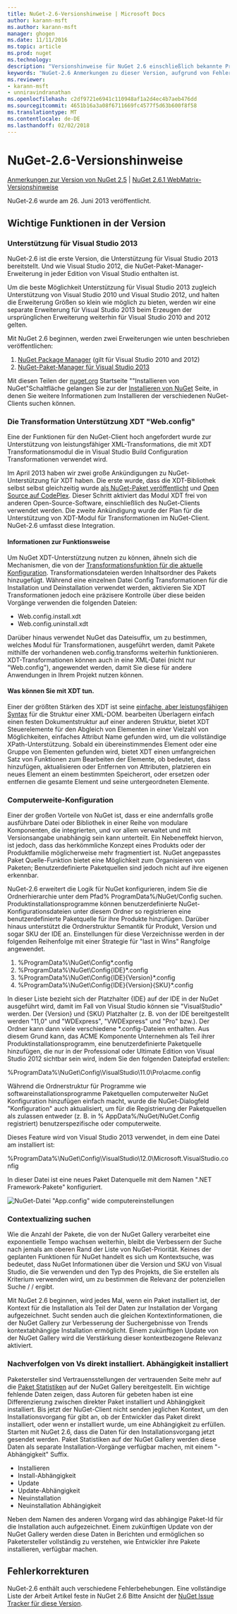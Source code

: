 ```yaml
---
title: NuGet-2.6-Versionshinweise | Microsoft Docs
author: karann-msft
ms.author: karann-msft
manager: ghogen
ms.date: 11/11/2016
ms.topic: article
ms.prod: nuget
ms.technology: 
description: "Versionshinweise für NuGet 2.6 einschließlich bekannte Probleme, Fehlerbehebungen, Funktionen und Archivierung von dcrs Design."
keywords: "NuGet-2.6 Anmerkungen zu dieser Version, aufgrund von Fehlerbehebungen, bekannte Probleme, zusätzliche Funktionen, Archivierung von dcrs Design"
ms.reviewer:
- karann-msft
- unniravindranathan
ms.openlocfilehash: c2df9721e6941c110948af1a2d4ec4b7aeb476dd
ms.sourcegitcommit: 4651b16a3a08f6711669fc4577f5d63b600f8f58
ms.translationtype: MT
ms.contentlocale: de-DE
ms.lasthandoff: 02/02/2018
---
```

# <a name="nuget-26-release-notes"></a>NuGet-2.6-Versionshinweise

[Anmerkungen zur Version von NuGet 2.5](../release-notes/nuget-2.5.md) | [NuGet 2.6.1 WebMatrix-Versionshinweise](../release-notes/nuget-2.6.1-for-webmatrix.md)

NuGet-2.6 wurde am 26. Juni 2013 veröffentlicht.

## <a name="notable-features-in-the-release"></a>Wichtige Funktionen in der Version

### <a name="support-for-visual-studio-2013"></a>Unterstützung für Visual Studio 2013

NuGet-2.6 ist die erste Version, die Unterstützung für Visual Studio 2013 bereitstellt. Und wie Visual Studio 2012, die NuGet-Paket-Manager-Erweiterung in jeder Edition von Visual Studio enthalten ist.

Um die beste Möglichkeit Unterstützung für Visual Studio 2013 zugleich Unterstützung von Visual Studio 2010 und Visual Studio 2012, und halten die Erweiterung Größen so klein wie möglich zu bieten, werden wir eine separate Erweiterung für Visual Studio 2013 beim Erzeugen der ursprünglichen Erweiterung weiterhin für Visual Studio 2010 and 2012 gelten.

Mit NuGet 2.6 beginnen, werden zwei Erweiterungen wie unten beschrieben veröffentlichen:

1. [NuGet Package Manager](https://marketplace.visualstudio.com/items?itemName=NuGetTeam.NuGetPackageManager) (gilt für Visual Studio 2010 and 2012)
1. [NuGet-Paket-Manager für Visual Studio 2013](https://marketplace.visualstudio.com/items?itemName=NuGetTeam.NuGetPackageManagerforVisualStudio2013)

Mit diesen Teilen der [nuget.org](https://nuget.org) Startseite ""Installieren von NuGet"Schaltfläche gelangen Sie zur der [Installieren von NuGet](../install-nuget-client-tools.md) Seite, in denen Sie weitere Informationen zum Installieren der verschiedenen NuGet-Clients suchen können.

<a name="xdt"></a>

### <a name="xdt-webconfig-transformation-support"></a>Die Transformation Unterstützung XDT "Web.config"

Eine der Funktionen für den NuGet-Client hoch angefordert wurde zur Unterstützung von leistungsfähiger XML-Transformations, die mit XDT Transformationsmodul die in Visual Studio Build Configuration Transformationen verwendet wird.

Im April 2013 haben wir zwei große Ankündigungen zu NuGet-Unterstützung für XDT haben. Die erste wurde, dass die XDT-Bibliothek selbst selbst gleichzeitig wurde [als NuGet-Paket veröffentlicht](https://nuget.org/packages/Microsoft.Web.Xdt) und [Open Source auf CodePlex](http://xdt.codeplex.com/). Dieser Schritt aktiviert das Modul XDT frei von anderen Open-Source-Software, einschließlich des NuGet-Clients verwendet werden. Die zweite Ankündigung wurde der Plan für die Unterstützung von XDT-Modul für Transformationen im NuGet-Client. NuGet-2.6 umfasst diese Integration.

#### <a name="how-it-works"></a>Informationen zur Funktionsweise

Um NuGet XDT-Unterstützung nutzen zu können, ähneln sich die Mechanismen, die von der [Transformationsfunktion für die aktuelle Konfiguration](../create-packages/source-and-config-file-transformations.md).
Transformationsdateien werden Inhaltsordner des Pakets hinzugefügt. Während eine einzelnen Datei Config Transformationen für die Installation und Deinstallation verwendet werden, aktivieren Sie XDT Transformationen jedoch eine präzisere Kontrolle über diese beiden Vorgänge verwenden die folgenden Dateien:

- Web.config.install.xdt
- Web.config.uninstall.xdt

Darüber hinaus verwendet NuGet das Dateisuffix, um zu bestimmen, welches Modul für Transformationen, ausgeführt werden, damit Pakete mithilfe der vorhandenen web.config.transforms weiterhin funktionieren. XDT-Transformationen können auch in eine XML-Datei (nicht nur "Web.config"), angewendet werden, damit Sie diese für andere Anwendungen in Ihrem Projekt nutzen können.

#### <a name="what-you-can-do-with-xdt"></a>Was können Sie mit XDT tun.

Einer der größten Stärken des XDT ist seine [einfache, aber leistungsfähigen Syntax](http://msdn.microsoft.com/library/dd465326.aspx) für die Struktur einer XML-DOM. bearbeiten Überlagern einfach einen festen Dokumentstruktur auf einer anderen Struktur, bietet XDT Steuerelemente für den Abgleich von Elementen in einer Vielzahl von Möglichkeiten, einfaches Attribut Name gefunden wird, um die vollständige XPath-Unterstützung. Sobald ein übereinstimmendes Element oder eine Gruppe von Elementen gefunden wird, bietet XDT einen umfangreichen Satz von Funktionen zum Bearbeiten der Elemente, ob bedeutet, dass hinzufügen, aktualisieren oder Entfernen von Attributen, platzieren ein neues Element an einem bestimmten Speicherort, oder ersetzen oder entfernen die gesamte Element und seine untergeordneten Elemente.

### <a name="machine-wide-configuration"></a>Computerweite-Konfiguration

Einer der großen Vorteile von NuGet ist, dass er eine andernfalls große ausführbare Datei oder Bibliothek in einer Reihe von modulare Komponenten, die integrierten, und vor allem verwaltet und mit Versionsangabe unabhängig sein kann unterteilt. Ein Nebeneffekt hiervon, ist jedoch, dass das herkömmliche Konzept eines Produkts oder der Produktfamilie möglicherweise mehr fragmentiert ist.
NuGet angepasstes Paket Quelle-Funktion bietet eine Möglichkeit zum Organisieren von Paketen; Benutzerdefinierte Paketquellen sind jedoch nicht auf ihre eigenen erkennbar.

NuGet-2.6 erweitert die Logik für NuGet konfigurieren, indem Sie die Ordnerhierarchie unter dem Pfad% ProgramData%/NuGet/Config suchen. Produktinstallationsprogramme können benutzerdefinierte NuGet-Konfigurationsdateien unter diesem Ordner so registrieren eine benutzerdefinierte Paketquelle für ihre Produkte hinzufügen. Darüber hinaus unterstützt die Ordnerstruktur Semantik für Produkt, Version und sogar SKU der IDE an. Einstellungen für diese Verzeichnisse werden in der folgenden Reihenfolge mit einer Strategie für "last in Wins" Rangfolge angewendet.

1. %ProgramData%\NuGet\Config\*.config
2. %ProgramData%\NuGet\Config\{IDE}\*.config
3. %ProgramData%\NuGet\Config\{IDE}\{Version}\*.config
4. %ProgramData%\NuGet\Config\{IDE}\{Version}\{SKU}\*.config

In dieser Liste bezieht sich der Platzhalter {IDE} auf der IDE in der NuGet ausgeführt wird, damit im Fall von Visual Studio können sie "VisualStudio" werden. Der {Version} und {SKU} Platzhalter (z. B. von der IDE bereitgestellt werden "11,0" und "WDExpress", "VWDExpress" und "Pro" bzw.). Der Ordner kann dann viele verschiedene *.config-Dateien enthalten.
Aus diesem Grund kann, das ACME Komponente Unternehmen als Teil ihrer Produktinstallationsprogramm, eine benutzerdefinierte Paketquelle hinzufügen, die nur in der Professional oder Ultimate Edition von Visual Studio 2012 sichtbar sein wird, indem Sie den folgenden Dateipfad erstellen:

%ProgramData%\NuGet\Config\VisualStudio\11.0\Pro\acme.config

Während die Ordnerstruktur für Programme wie softwareinstallationsprogramme Paketquellen computerweiter NuGet Konfiguration hinzufügen einfach macht, wurde die NuGet-Dialogfeld "Konfiguration" auch aktualisiert, um für die Registrierung der Paketquellen als zulassen entweder (z. B. in % AppData%/NuGet/NuGet.Config registriert) benutzerspezifische oder computerweite.

Dieses Feature wird von Visual Studio 2013 verwendet, in dem eine Datei am installiert ist:

%ProgramData%\NuGet\Config\VisualStudio\12.0\Microsoft.VisualStudio.config

In dieser Datei ist eine neues Paket Datenquelle mit dem Namen ".NET Framework-Pakete" konfiguriert.

![NuGet-Datei "App.config" wide computereinstellungen](./media/NuGet-Config-File-Machine-Wide.png)

### <a name="contextualizing-search"></a>Contextualizing suchen

Wie die Anzahl der Pakete, die von der NuGet Gallery verarbeitet eine exponentielle Tempo wachsen weiterhin, bleibt die Verbessern der Suche nach jemals am oberen Rand der Liste von NuGet-Priorität. Keines der geplanten Funktionen für NuGet handelt es sich um Kontextsuche, was bedeutet, dass NuGet Informationen über die Version und SKU von Visual Studio, die Sie verwenden und den Typ des Projekts, die Sie erstellen als Kriterium verwenden wird, um zu bestimmen die Relevanz der potenziellen Suche / / ergibt.

Mit NuGet 2.6 beginnen, wird jedes Mal, wenn ein Paket installiert ist, der Kontext für die Installation als Teil der Daten zur Installation der Vorgang aufgezeichnet.  Sucht senden auch die gleichen Kontextinformationen, die der NuGet Gallery zur Verbesserung der Suchergebnisse von Trends kontextabhängige Installation ermöglicht.  Einem zukünftigen Update von der NuGet Gallery wird die Verstärkung dieser kontextbezogene Relevanz aktiviert.

### <a name="tracking-direct-installs-vs-dependency-installs"></a>Nachverfolgen von Vs direkt installiert. Abhängigkeit installiert

Paketersteller sind Vertrauensstellungen der vertrauenden Seite mehr auf die [Paket Statistiken](http://blog.nuget.org/20130226/Introducing-Package-Statistics.html) auf der NuGet Gallery bereitgestellt.  Ein wichtige fehlende Daten zeigen, dass Autoren für gebeten haben ist eine Differenzierung zwischen direkter Paket installiert und Abhängigkeit installiert.  Bis jetzt der NuGet-Client nicht senden jeglichen Kontext, um den Installationsvorgang für gibt an, ob der Entwickler das Paket direkt installiert, oder wenn er installiert wurde, um eine Abhängigkeit zu erfüllen.
Starten mit NuGet 2.6, dass die Daten für den Installationsvorgang jetzt gesendet werden.  Paket Statistiken auf der NuGet Gallery werden diese Daten als separate Installation-Vorgänge verfügbar machen, mit einem "-Abhängigkeit" Suffix.

* Installieren
* Install-Abhängigkeit
* Update
* Update-Abhängigkeit
* Neuinstallation
* Neuinstallation Abhängigkeit

Neben dem Namen des anderen Vorgang wird das abhängige Paket-Id für die Installation auch aufgezeichnet.  Einem zukünftigen Update von der NuGet Gallery werden diese Daten in Berichten und ermöglichen so Paketersteller vollständig zu verstehen, wie Entwickler ihre Pakete installieren, verfügbar machen.

## <a name="bug-fixes"></a>Fehlerkorrekturen

NuGet-2.6 enthält auch verschiedene Fehlerbehebungen. Eine vollständige Liste der Arbeit Artikel feste in NuGet 2.6 Bitte Ansicht der [NuGet Issue Tracker für diese Version](https://nuget.codeplex.com/workitem/list/advanced?keyword=&status=Closed&type=All&priority=All&release=NuGet%202.6&assignedTo=All&component=All&sortField=LastUpdatedDate&sortDirection=Descending&page=0&reasonClosed=All).